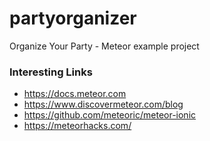 # partyorganizer
Organize Your Party - Meteor example project

### Interesting Links

* https://docs.meteor.com
* https://www.discovermeteor.com/blog
* https://github.com/meteoric/meteor-ionic
* https://meteorhacks.com/
